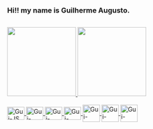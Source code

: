 ### Hi!! my name is Guilherme Augusto.

##

<div>
  <a href="https://github.com/Guilherme-px">
  <img height="160em" src="https://github-readme-stats.vercel.app/api?username=Guilherme-px&show_icons=true&theme=react&include_all_commits=true&count_private=true"/>
  <img height="160em" src="https://github-readme-stats.vercel.app/api/top-langs/?username=Guilherme-px&layout=compact&langs_count=7&theme=react"/>
</div>
<div style="display: inline_block"><br>
  <img align="center" alt="Gui-JS" height="30" width="40" src="https://icongr.am/devicon/javascript-original.svg?size=128&color=currentColor">
  <img align="center" alt="Gui-VUE" height="30" width="40" src="https://icongr.am/devicon/vuejs-original.svg?size=128&color=currentColor">
  <img align="center" alt="Gui-HTML" height="30" width="40" src="https://icongr.am/devicon/html5-original.svg?size=128&color=currentColor">
  <img align="center" alt="Gui-CSS" height="30" width="40" src="https://icongr.am/devicon/css3-original.svg?size=128&color=currentColor">
  <img align="center" alt="Gui-NODE" heigth="30" width="40" src="https://icongr.am/devicon/nodejs-original.svg?size=128&color=currentColor">
  <img align="center" alt="Gui-NODE" heigth="30" width="40" src="https://icongr.am/devicon/postgresql-original.svg?size=128&color=currentColor">
  <img align="center" alt="Gui-NODE" heigth="30" width="40" src="https://icongr.am/devicon/mongodb-original.svg?size=128&color=currentColor">
</div>
